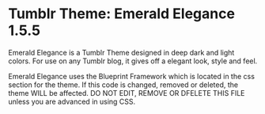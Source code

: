 Tumblr Theme: Emerald Elegance 1.5.5 
================

Emerald Elegance is a Tumblr Theme designed in deep dark and light colors. For use on any Tumblr blog, it gives off a elegant look, style and feel.

Emerald Elegance uses the Blueprint Framework which is located in the css section for the theme. If this code is changed, removed or deleted, the theme WILL be affected. DO NOT EDIT, REMOVE OR DFELETE THIS FILE unless you are advanced in using CSS.
